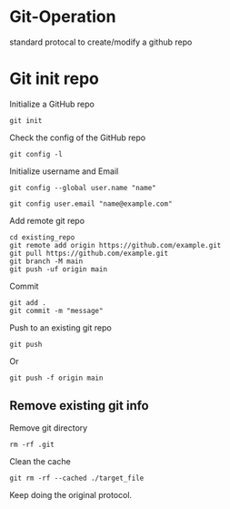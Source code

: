 # Git-Operation
standard protocal to create/modify a github repo

# Git init repo
Initialize a GitHub repo
```
git init
```

Check the config of the GitHub repo
```
git config -l
```

Initialize username and Email
```
git config --global user.name "name"

git config user.email "name@example.com"
```

Add remote git repo
```
cd existing_repo
git remote add origin https://github.com/example.git
git pull https://github.com/example.git
git branch -M main
git push -uf origin main
```

Commit
```
git add .
git commit -m "message"
```

Push to an existing git repo
```
git push
```
Or
```
git push -f origin main
```

## Remove existing git info
Remove git directory
```
rm -rf .git
```

Clean the cache
```
git rm -rf --cached ./target_file
```

Keep doing the original protocol.
